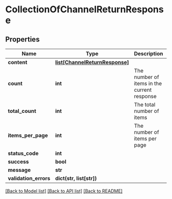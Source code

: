 # CollectionOfChannelReturnResponse

## Properties
Name | Type | Description | Notes
------------ | ------------- | ------------- | -------------
**content** | [**list[ChannelReturnResponse]**](ChannelReturnResponse.md) |  | [optional] 
**count** | **int** | The number of items in the current response | [optional] 
**total_count** | **int** | The total number of items | [optional] 
**items_per_page** | **int** | The number of items per page | [optional] 
**status_code** | **int** |  | [optional] 
**success** | **bool** |  | [optional] 
**message** | **str** |  | [optional] 
**validation_errors** | **dict(str, list[str])** |  | [optional] 

[[Back to Model list]](../README.md#documentation-for-models) [[Back to API list]](../README.md#documentation-for-api-endpoints) [[Back to README]](../README.md)


